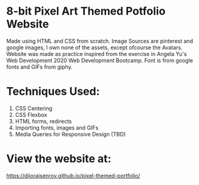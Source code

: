 # 8-bit Pixel Art Themed Potfolio Website

Made using HTML and CSS from scratch. Image Sources are pinterest and google images, I own none of the assets, except ofcourse the Avatars. Website was made as practice inspired from the exercise in Angela Yu's Web Development 2020 Web Development Bootcamp. Font is from google fonts and GIFs from giphy.


# Techniques Used:

1. CSS Centering
2. CSS Flexbox
3. HTML forms, redirects
4. Importing fonts, images and GIFs 
5. Media Queries for Responsive Design (TBD) 


# View the website at:

https://dijorajsenroy.github.io/pixel-themed-portfolio/
